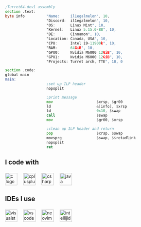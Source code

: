 ```asm
;Turret64-dev1 assembly
section .text:
byte info          "Name:     il1egalmelon", 10,
                   "Discord:  il1egalmelon", 10,
                   "OS:       Linux Mint", 10,
                   "Kernel:   Linux 5.15.0-88", 10,
                   "DE:       Cinnamon", 10,
                   "Location: Canada, USA", 10,
                   "CPU:      Intel i9-11900k", 10,
                   "RAM:      64GiB", 10,
                   "GPU0:     Nvidia M6000 12GiB", 10,
                   "GPU1:     Nvidia M6000 12GiB", 10,
                   "Projects: Turret arch, TTE", 10, 0

section .code:
global main
main:
                   ;set up ILP header
                   nopsplit

                   ;print message
                   mov                    $xrsp, $gr00
                   ld                     &[info], $xrsp
                   ld                     0x10, $swap
                   call                   $swap
                   mov                    $gr00, $xrsp

                   ;clean up ILP header and return
                   pop                    $xrsp, $swap
                   movsprg                $swap, $$retadlink
                   nopsplit
                   ret
```
###

<h2 align="left">I code with</h2>

###

<div align="left">
  <img src="https://cdn.jsdelivr.net/gh/devicons/devicon/icons/c/c-original.svg" height="40" alt="c logo"  />
  <img width="12" />
  <img src="https://cdn.jsdelivr.net/gh/devicons/devicon/icons/cplusplus/cplusplus-original.svg" height="40" alt="cplusplus logo"  />
  <img width="12" />
  <img src="https://cdn.jsdelivr.net/gh/devicons/devicon/icons/csharp/csharp-original.svg" height="40" alt="csharp logo"  />
  <img width="12" />
  <img src="https://cdn.jsdelivr.net/gh/devicons/devicon/icons/java/java-original.svg" height="40" alt="java logo"  />
</div>

###

<h2 align="left">IDEs I use</h2>

###

<div align="left">
  <img src="https://cdn.jsdelivr.net/gh/devicons/devicon/icons/visualstudio/visualstudio-plain.svg" height="40" alt="visualstudio logo"  />
  <img width="12" />
  <img src="https://cdn.jsdelivr.net/gh/devicons/devicon/icons/vscode/vscode-original.svg" height="40" alt="vscode logo"  />
  <img width="12" />
  <img src="https://skillicons.dev/icons?i=neovim" height="40" alt="neovim logo"  />
  <img width="12" />
  <img src="https://skillicons.dev/icons?i=idea" height="40" alt="intellijidea logo"  />
</div>

###
